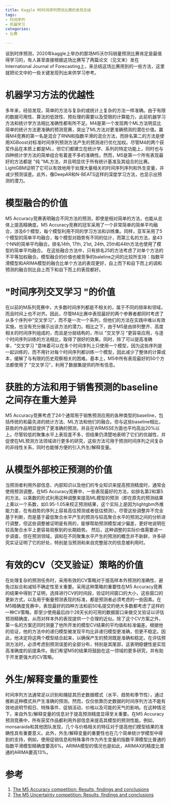 ```yaml
---
title: Kaggle M5时间序列预测比赛的发现总结
tags:
- 时间序列
- 机器学习
categories:
- 比赛

---
```


谈到时序预测，2020年kaggle上举办的那场M5沃尔玛销量预测比赛肯定是最值得学习的，有人甚至直接根据这场比赛写了两篇论文（见文末）发在 International Journal of Forecasting上，来总结这场比赛用到的一些方法，这里就把论文中的一些关键发现列出来供学习参考。
<a name="Y2CJP"></a>

# **机器学习方法的优越性**

多年来，经验发现，简单的方法与复杂的或统计上复杂的方法一样准确。由于有限的数据可用性、算法的低效性、预处理的需要以及受限的计算能力，此前机器学习方法和统计学方法相比准确性都有所不足。M4是第一个发现两个ML方法明显比简单的统计方法更准确的预测竞赛，突出了ML方法对更准确预测的潜在价值。赢得M4竞赛的第一名是混合了RNN和指数平滑的混合方法，而排名第二的方法是使用XGBoost对标准时间序列预测方法产生的预测进行优化加权。尽管M4的两个获奖作品在本质上都是ML，但它们都建立在统计学、系列的特定功能上，同时也与四种统计学方法的简单组合有着差不多的准确性。然而，M5是第一个所有表现最好的方法都是 "纯 "ML方法，并且明显优于所有统计基准及其组合的比赛。LightGBM证明了它可以有效地用于处理大量相关的时间序列序列和外生变量，并减少预测误差。此外，像DeepAR和N-BEATS这样的深度学习方法，也显示出预测的潜力。
<a name="scDUJ"></a>

# **模型融合的价值**

M5 Accuracy竞赛表明融合不同方法的预测，即使是相对简单的方法，也能从总体上提高精确度。M5 Accuracy竞赛的冠军采用了一个非常简单的简单平均融合，涉及6个模型，每个模型利用不同的学习方法和训练集。同样，亚军采用了5个模型的简单平均融合，每个模型对趋势有不同的估计，而第三名的方法，是43个NN的简单平均融合。排名14th, 17th, 21st, 24th, 25th和44th方法也使用了模型的简单平均融合。 在这些融合方法中，只有排名25的方法考虑了对单个方法的不平等加权融合。模型融合的价值也被竞争的baleline之间的比较所支持：指数平滑模型和ARIMA模型的融合比单个方法的表现更好，自上而下和自下而上的调和预测的融合则比自上而下和自下而上的表现都好。
<a name="KXkQA"></a>

# **"时间序列交叉学习 "的价值**

在以前的M系列竞赛中，大多数时间序列都是不相关的，属于不同的频率和领域，而且时间上也不对齐。因此，尽管M4比赛中表现最好的两个参赛者都同时考虑了从多个序列中"交叉学习"，而不是一次一个系列，但他们的方法在实践中难以有效实施，也没有充分展示出该方法的潜力。相比之下，由于M5是由排列整齐、高度相关的时间序列组成的，而且是分层结构的，所以 "交叉学习 "更容易应用，与逐个时间序列训练的方法相比，取得了很好的效果。同时，除了可以提高准确率，"交叉学习 "意味着可以在多个时间序列上只使用一个模型，因为这些序列是一起训练的，而不用针对每个时间序列都训练一个模型，因此减少了整体的计算成本，缓解了与有限的历史观察相关的困难。基本上，M5中所有表现最好的50个方法都使用了 "交叉学习"，利用了数据集提供的所有信息。
<a name="R2rMu"></a>

# **获胜的方法和用于销售预测的baseline之间存在重大差异**

 M5 Accuracy竞赛考虑了24个通常用于销售预测应用的各种类型的baseline，包括传统的和最先进的统计方法、ML方法和他们的融合。但与这些baseline相比，获胜的作品明显提供了更准确的预测，并且在WRMSSE方面也平均高出20%以上。尽管较低的聚集水平上表现差不多，但结果仍清楚地表明了它们的优越性，并促使在ML预测方法领域进行更多的研究，这些方法可用于预测时间序列之间复杂的非线性关系，同时也能够方便的引入外生/解释变量。
<a name="HxvtW"></a>

# **从模型外部校正预测的价值**

当预测者利用外部信息、内部知识以及他们的专业知识来提高预测精度时，通常会使用预测调整。在M5 Accuracy竞赛中，一些表现最好的方法，如排名第2和第5的方法，以乘数的形式利用这种调整来提高ML模型的预测（即在原先的预测结果上乘以一个系数，如0.95-1.05来校正预测结果，这个实际上是因为lightgbm外推能力差，在有趋势的序列上容易高估预测或者低估预测）。尽管这些调整并不完全基于判断，而是基于最低聚合水平产生的预测与较高聚合水平的预测之间的分析进行调整，但这些调整被证明是有用的，能够帮助预测模型减少偏差，更好地说明在较高聚合水平上更容易观察到的长期趋势。 然后，这种调整的实际价值需要进一步调查，但在预测领域，调和在不同聚集水平产生的预测的概念并不新鲜，许多研究实证证明了它的好处，特别是当预测和来自完整层次的信息被利用时。
<a name="LOU5s"></a>

# **有效的CV（交叉验证）策略的价值**

在处理复杂的预测任务时，采用有效的CV策略对于提高样本外预测的准确性、避免过拟合和减轻不确定性至关重要。采用这种策略的重要性在M5 Accuracy竞赛的结果中得到了证明，选择进行CV的时间段，验证时间窗口的大小，这些窗口的更新方式，以及用于衡量预测表现的标准，都是预测者必须考虑的一些因素。在M5精确度竞赛中，表现最好的四种方法和前50名提交的绝大多数都考虑了这样的一种CV策略，即至少使用最后四个28天长的可用的数据窗口来做交叉验证以评估预测精确度，从而对样本外的表现提供一个合理的近似。除了这个CV方案之外，第一名的方案还同时测量了他所开发的模型CV结果的平均值和标准偏差。根据他的验证，他的方法中的递归模型被发现平均比非递归模型更准确，但更不稳定。因此，他决定将这两个模型结合起来，以确保产生的预测既是准确和稳定。在评估预测方法时，必须考虑到预测误差的全部分布，特别是其尾部，这表明稳健性是实现高准确度的前提条件。我们希望M5的结果将鼓励在这一领域的更多研究，并有助于开发更强大的CV策略。
<a name="VfP42"></a>

# **外生/解释变量的重要性**

时间序列方法通常足以识别和捕捉其历史数据模式（水平、趋势和季节性），通过推断这种模式并产生准确的预测。然而，仅仅依靠历史数据的时间序列方法不能有效地说明节假日、特殊事件、促销活动、价格以及可能的天气的影响。在这种情况下，来自外生/解释变量的信息对于提高预测精度显得至关重要。在M5 Accuracy预测竞赛中，所有获奖作品都利用外部信息来提高其模型的预测性能。例如，monsaraida和其他团队发现，几个与价格相关的特征对于提高他们模型结果的准确性具有重要意义。此外，外生/解释变量的重要性也在几个简单统计学模型中得到的支持，例如，使用促销信息和特殊事件作为外生变量的指数平滑模型比普通的指数平滑模型精确度要高6%。ARIMA模型的情况也是如此，ARIMAX的精度比普通的ARIMA要高13%。
<a name="mDxVC"></a>

# 参考

1. [The M5 Accuracy competition: Results, findings and conclusions](https://www.researchgate.net/publication/344487258_The_M5_Accuracy_competition_Results_findings_and_conclusions)
2. [The M5 Uncertainty competition: Results, findings and conclusions](https://www.researchgate.net/publication/346493740_The_M5_Uncertainty_competition_Results_findings_and_conclusions)
